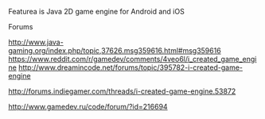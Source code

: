 Featurea is Java 2D game engine for Android and iOS

Forums

http://www.java-gaming.org/index.php/topic,37626.msg359616.html#msg359616
https://www.reddit.com/r/gamedev/comments/4veo6l/i_created_game_engine
http://www.dreamincode.net/forums/topic/395782-i-created-game-engine

http://forums.indiegamer.com/threads/i-created-game-engine.53872

http://www.gamedev.ru/code/forum/?id=216694
